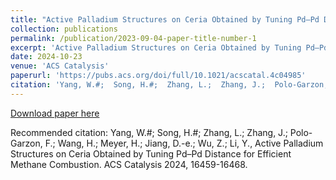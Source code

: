 ```yaml
---
title: "Active Palladium Structures on Ceria Obtained by Tuning Pd–Pd Distance for Efficient Methane Combustion"
collection: publications
permalink: /publication/2023-09-04-paper-title-number-1
excerpt: 'Active Palladium Structures on Ceria Obtained by Tuning Pd–Pd Distance for Efficient Methane Combustion'
date: 2024-10-23
venue: 'ACS Catalysis'
paperurl: 'https://pubs.acs.org/doi/full/10.1021/acscatal.4c04985'
citation: 'Yang, W.#;  Song, H.#;  Zhang, L.;  Zhang, J.;  Polo-Garzon, F.;  Wang, H.;  Meyer, H.;  Jiang, D.-e.;  Wu, Z.; Li, Y., Active Palladium Structures on Ceria Obtained by Tuning Pd–Pd Distance for Efficient Methane Combustion. ACS Catalysis 2024, 16459-16468.'
---
```



[Download paper here](/files/co1-acsc.pdf)

Recommended citation: Yang, W.#;  Song, H.#;  Zhang, L.;  Zhang, J.;  Polo-Garzon, F.;  Wang, H.;  Meyer, H.;  Jiang, D.-e.;  Wu, Z.; Li, Y., Active Palladium Structures on Ceria Obtained by Tuning Pd–Pd Distance for Efficient Methane Combustion. ACS Catalysis 2024, 16459-16468.
